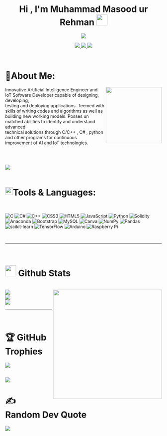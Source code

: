 <h1 align="center"><b>Hi , I'm Muhammad Masood ur Rehman </b><img src="https://media.giphy.com/media/hvRJCLFzcasrR4ia7z/giphy.gif" width="35"></h1>

<p align="center">
<a href="https://github.com/DenverCoder1/readme-typing-svg"><img src="https://readme-typing-svg.herokuapp.com?font=Time+New+Roman&color=cyan&size=25&center=true&vCenter=true&width=600&height=100&lines=AI/IoT+Developer,;Software+Engineering+Student,;An+Innovater+and+Problem+Solver,;Active+Learner/Researcher,;Ready+to+learn+new+stuffs..."></a>
</p>

<p align="center">
<a href="https://visitcount.itsvg.in">
  <img src="https://visitcount.itsvg.in/api?id=muhammad-masood-ur-rehman&label=GitHub%20Followers&color=0&icon=0&pretty=false" />
</a>
  
<a href="https://visitcount.itsvg.in">
  <img src="https://visitcount.itsvg.in/api?id=muhammad-masood-ur-rehman&icon=1&color=2" />
</a>
  
<a href="https://visitcount.itsvg.in">
  <img src="https://visitcount.itsvg.in/api?id=muhammad-masood-ur-rehman&label=GitHub%20Stars&color=3&icon=9&pretty=false" />
</a>
</p>

<br/>

# 💫About Me:
 <img src="https://media.giphy.com/media/jdPMeyv9rn0hZHh8n9/giphy.gif" align="right" widht="130px" height="180px" top ="-50px"/>
Innovative Artificial Intelligence Engineer and IoT Software Developer capable of designing, developing, <br/> testing and deploying applications. Teemed with skills of writing codes and algorithms as well as <br/> building new working models. Posses un matched abilities to identify and
understand advanced <br/>technical solutions through C/C++ , C# , python and other programs for continuous <br/>improvement of AI and IoT
technologies.

<br/><br/>

<img src="https://user-images.githubusercontent.com/73097560/115834477-dbab4500-a447-11eb-908a-139a6edaec5c.gif"/>
<br/><br/>

<h1 left="50px"><img src="https://media2.giphy.com/media/QssGEmpkyEOhBCb7e1/giphy.gif?cid=ecf05e47a0n3gi1bfqntqmob8g9aid1oyj2wr3ds3mg700bl&rid=giphy.gif" width ="25" style="float:left"/>    Tools & Languages:
</h1>

<br/>

 ![C](https://img.shields.io/badge/c-%2300599C.svg?style=for-the-badge&logo=c&logoColor=white) ![C#](https://img.shields.io/badge/c%23-%23239120.svg?style=for-the-badge&logo=c-sharp&logoColor=white) ![C++](https://img.shields.io/badge/c++-%2300599C.svg?style=for-the-badge&logo=c%2B%2B&logoColor=white) ![CSS3](https://img.shields.io/badge/css3-%231572B6.svg?style=for-the-badge&logo=css3&logoColor=white) ![HTML5](https://img.shields.io/badge/html5-%23E34F26.svg?style=for-the-badge&logo=html5&logoColor=white) ![JavaScript](https://img.shields.io/badge/javascript-%23323330.svg?style=for-the-badge&logo=javascript&logoColor=%23F7DF1E) ![Python](https://img.shields.io/badge/python-3670A0?style=for-the-badge&logo=python&logoColor=ffdd54) ![Solidity](https://img.shields.io/badge/Solidity-%23363636.svg?style=for-the-badge&logo=solidity&logoColor=white) ![Anaconda](https://img.shields.io/badge/Anaconda-%2344A833.svg?style=for-the-badge&logo=anaconda&logoColor=white) ![Bootstrap](https://img.shields.io/badge/bootstrap-%23563D7C.svg?style=for-the-badge&logo=bootstrap&logoColor=white) ![MySQL](https://img.shields.io/badge/mysql-%2300f.svg?style=for-the-badge&logo=mysql&logoColor=white) ![Canva](https://img.shields.io/badge/Canva-%2300C4CC.svg?style=for-the-badge&logo=Canva&logoColor=white) ![NumPy](https://img.shields.io/badge/numpy-%23013243.svg?style=for-the-badge&logo=numpy&logoColor=white) ![Pandas](https://img.shields.io/badge/pandas-%23150458.svg?style=for-the-badge&logo=pandas&logoColor=white) ![scikit-learn](https://img.shields.io/badge/scikit--learn-%23F7931E.svg?style=for-the-badge&logo=scikit-learn&logoColor=white) ![TensorFlow](https://img.shields.io/badge/TensorFlow-%23FF6F00.svg?style=for-the-badge&logo=TensorFlow&logoColor=white) ![Arduino](https://img.shields.io/badge/-Arduino-00979D?style=for-the-badge&logo=Arduino&logoColor=white) ![Raspberry Pi](https://img.shields.io/badge/-RaspberryPi-C51A4A?style=for-the-badge&logo=Raspberry-Pi)

<br/>


-----

<br>


# <img src="https://media.giphy.com/media/iY8CRBdQXODJSCERIr/giphy.gif" width="35"><b> Github Stats </b>
<br>

<img src="https://octodex.github.com/images/privateinvestocat.jpg" widht="200px" height="350px" align="right">
<a href="https://visitcount.itsvg.in">
  <img src="https://github-readme-stats.vercel.app/api?username=muhammad-masood-ur-rehman&theme=synthwave&hide_border=false&include_all_commits=true&count_private=true" />
</a>
<br/>
<a href="https://visitcount.itsvg.in">
  <img src="https://github-readme-streak-stats.herokuapp.com/?user=muhammad-masood-ur-rehman&theme=synthwave&hide_border=false" />
</a>
<br/>
<a href="https://visitcount.itsvg.in">
  <img src="https://github-readme-stats.vercel.app/api/top-langs/?username=muhammad-masood-ur-rehman&theme=synthwave&hide_border=false&include_all_commits=true&count_private=true&layout=compact" />
</a>

<br/>


-----

<br>

# 🏆 GitHub Trophies
![](https://github-profile-trophy.vercel.app/?username=muhammad-masood-ur-rehman&theme=juicyfresh&no-frame=false&no-bg=false&margin-w=6)

<br>
<img src="https://user-images.githubusercontent.com/73097560/115834477-dbab4500-a447-11eb-908a-139a6edaec5c.gif">
<br>

# ✍️ Random Dev Quote
![](https://quotes-github-readme.vercel.app/api?type=horizontal&theme=tokyonight)


